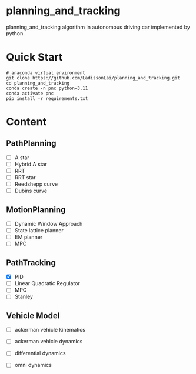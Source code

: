 # planning_and_tracking
planning_and_tracking algorithm in autonomous driving car implemented by python.

# Quick Start
```shell
# anaconda virtual environment
git clone https://github.com/LadissonLai/planning_and_tracking.git
cd planning_and_tracking
conda create -n pnc python=3.11
conda activate pnc
pip install -r requirements.txt
```

# Content
## PathPlanning

- [ ] A star
- [ ] Hybrid A star
- [ ] RRT
- [ ] RRT star
- [ ] Reedshepp curve
- [ ] Dubins curve

## MotionPlanning

- [ ] Dynamic Window Approach
- [ ] State lattice planner
- [ ] EM planner
- [ ] MPC

## PathTracking

- [x] PID
- [ ] Linear Quadratic Regulator
- [ ] MPC
- [ ] Stanley

## Vehicle Model

- [ ] ackerman vehicle kinematics
- [ ] ackerman vehicle dynamics
- [ ] differential dynamics
- [ ] omni dynamics



